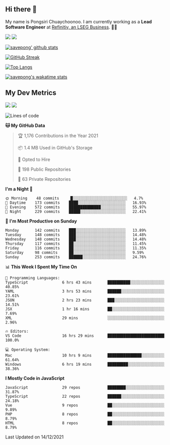 ## Hi there 👋

My name is Pongsiri Chuaychoonoo. I am currently working as a **Lead Software Engineer** at [Refinitiv, an LSEG Business](https://www.refinitiv.com). 👨‍💻

[<img src="https://img.shields.io/badge/savepong.com-%230077B5.svg?&style=for-the-badge&color=81e6d9" />](https://savepong.com)
[<img src="https://img.shields.io/badge/linkedin-%230077B5.svg?&style=for-the-badge&logo=linkedin&logoColor=white" />](https://www.linkedin.com/in/savepong)

[![savepong' github stats](https://github-readme-stats.vercel.app/api?username=savepong&show_icons=true&count_private=true&theme=gotham&hide_border=true&bg_color=00000000&text_color=768390FF)](https://savepong.com/posts/stats)

[![GitHub Streak](https://github-readme-streak-stats.herokuapp.com?user=savepong&theme=gotham&hide_border=true&background=00000000&dates=768390FF)](https://savepong.com/posts/stats)

[![Top Langs](https://github-readme-stats.vercel.app/api/top-langs/?username=savepong&layout=compact&langs_count=10&theme=gotham&hide_border=true&bg_color=00000000&text_color=768390FF)](https://savepong.com/posts/stats)

[![savepong's wakatime stats](https://github-readme-stats.vercel.app/api/wakatime?username=@savepong&layout=default&theme=gotham&hide_border=true&bg_color=00000000&text_color=768390FF)](https://savepong.com/posts/stats)

## My Dev Metrics

[![](https://komarev.com/ghpvc/?username=savepong&color=blue&label=Profile%20Views)](https://github.com/savepong)
[![](https://img.shields.io/github/followers/savepong?label=GitHub%20Followers)](https://github.com/savepong)

<!--START_SECTION:waka-->
![Lines of code](https://img.shields.io/badge/From%20Hello%20World%20I%27ve%20Written-4%20Million%20lines%20of%20code-blue)

**🐱 My GitHub Data** 

> 🏆 1,176 Contributions in the Year 2021
 > 
> 📦 1.4 MB Used in GitHub's Storage 
 > 
> 💼 Opted to Hire
 > 
> 📜 198 Public Repositories 
 > 
> 🔑 63 Private Repositories  
 > 
**I'm a Night 🦉** 

```text
🌞 Morning    48 commits     █░░░░░░░░░░░░░░░░░░░░░░░░   4.7% 
🌆 Daytime    173 commits    ████░░░░░░░░░░░░░░░░░░░░░   16.93% 
🌃 Evening    572 commits    ██████████████░░░░░░░░░░░   55.97% 
🌙 Night      229 commits    █████░░░░░░░░░░░░░░░░░░░░   22.41%

```
📅 **I'm Most Productive on Sunday** 

```text
Monday       142 commits    ███░░░░░░░░░░░░░░░░░░░░░░   13.89% 
Tuesday      148 commits    ███░░░░░░░░░░░░░░░░░░░░░░   14.48% 
Wednesday    148 commits    ███░░░░░░░░░░░░░░░░░░░░░░   14.48% 
Thursday     117 commits    ██░░░░░░░░░░░░░░░░░░░░░░░   11.45% 
Friday       116 commits    ██░░░░░░░░░░░░░░░░░░░░░░░   11.35% 
Saturday     98 commits     ██░░░░░░░░░░░░░░░░░░░░░░░   9.59% 
Sunday       253 commits    ██████░░░░░░░░░░░░░░░░░░░   24.76%

```


📊 **This Week I Spent My Time On** 

```text
💬 Programming Languages: 
TypeScript               6 hrs 43 mins       ██████████░░░░░░░░░░░░░░░   40.85% 
YAML                     3 hrs 53 mins       ██████░░░░░░░░░░░░░░░░░░░   23.61% 
JSON                     2 hrs 23 mins       ███░░░░░░░░░░░░░░░░░░░░░░   14.51% 
JSX                      1 hr 16 mins        ██░░░░░░░░░░░░░░░░░░░░░░░   7.69% 
XML                      29 mins             ░░░░░░░░░░░░░░░░░░░░░░░░░   2.96%

🔥 Editors: 
VS Code                  16 hrs 29 mins      █████████████████████████   100.0%

💻 Operating System: 
Mac                      10 hrs 9 mins       ███████████████░░░░░░░░░░   61.64% 
Windows                  6 hrs 19 mins       █████████░░░░░░░░░░░░░░░░   38.36%

```

**I Mostly Code in JavaScript** 

```text
JavaScript               29 repos            ████████░░░░░░░░░░░░░░░░░   31.87% 
TypeScript               22 repos            ██████░░░░░░░░░░░░░░░░░░░   24.18% 
Vue                      9 repos             ██░░░░░░░░░░░░░░░░░░░░░░░   9.89% 
PHP                      8 repos             ██░░░░░░░░░░░░░░░░░░░░░░░   8.79% 
HTML                     8 repos             ██░░░░░░░░░░░░░░░░░░░░░░░   8.79%

```



 Last Updated on 14/12/2021
<!--END_SECTION:waka-->

<!--
**savepong/savepong** is a ✨ _special_ ✨ repository because its `README.md` (this file) appears on your GitHub profile.

Here are some ideas to get you started:

- 🔭 I’m currently working on WebComponents and TypeScript.
- 🌱 I’m currently learning ...
- 👯 I’m looking to collaborate on ...
- 🤔 I’m looking for help with ...
- 💬 Ask me about ...
- 📫 How to reach me: ...
- 😄 Pronouns: ...
- ⚡ Fun fact: ...
-->
